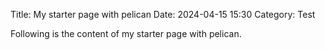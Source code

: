 Title: My starter page with pelican
Date: 2024-04-15 15:30
Category: Test

Following is the content of my starter page with pelican.